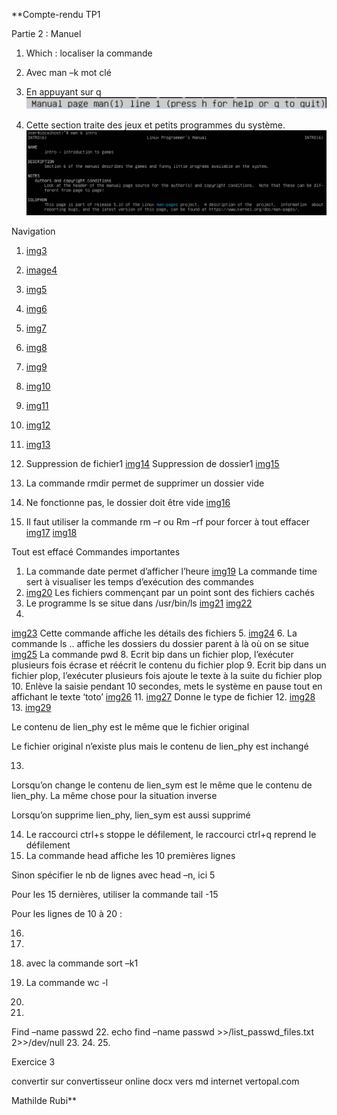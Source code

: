 **Compte-rendu TP1

Partie 2 : 
Manuel
1.	Which : localiser la commande
2.	Avec man –k mot clé
3.	En appuyant sur q
![img1](image/image1.png)
 
4.	 Cette section traite des jeux et petits programmes du système.
![img2](image/image2.png)
 

Navigation
1.	 [img3](imag/image3.png)
2.	 [image4](image/image4.png)
3.	 [img5](image/image5.png)
4.	 [img6](image/image6.png)
5.	 [img7](image/image7.png)
6.	 [img8](image/image8.png)
7.	 [img9](image/image9.png)
8.	 [img10](image/image10.png)
9.	 [img11](image/image11.png)
10.	 [img12](image/image12)
11.	 [img13](image/image13.png)
 
8.	Suppression de fichier1
 [img14](image/image14/png)
Suppression de dossier1
 [img15](image/image15.png)

9.	La commande rmdir permet de supprimer un dossier vide
10.	Ne fonctionne pas, le dossier doit être vide
 [img16](image/image16.png)
11.	Il faut utiliser la commande rm –r ou Rm –rf pour forcer à tout effacer
 [img17](image/image17.png)
 [img18](image/image18.png)
 
Tout est effacé
Commandes importantes
1.	La commande date permet d’afficher l’heure
 [img19](image/image19.png)
La commande time sert à visualiser les temps d’exécution des commandes
2.	 [img20](image/image20.png)
Les fichiers commençant par un point sont des fichiers cachés
3.	Le programme ls se situe dans /usr/bin/ls
  [img21](image/image21.png)
  [img22](image/image22.png)
4.
[img23](image/image23.png)
Cette commande affiche les détails des fichiers
5.	 [img24](image/image24.png)
6.	La commande ls .. affiche les dossiers du dossier parent à là où on se situe
[img25](image/image25.png)
La commande pwd
8.	Ecrit bip dans un fichier plop, l’exécuter plusieurs fois écrase et réécrit le contenu du fichier plop
9.	Ecrit bip dans un fichier plop, l’exécuter plusieurs fois ajoute le texte à la suite du fichier plop
10.	Enlève la saisie pendant 10 secondes, mets le système en pause tout en affichant le texte ‘toto’
 [img26](image/image26.png)
11.	 [img27](image/image27.png)
Donne le type de fichier
12.	 [img28](image/image28.png)
13.	 [img29](image/image29.png)
 
 
 
 
Le contenu de lien_phy est le même que le fichier original
 
Le fichier original n’existe plus mais le contenu de lien_phy est inchangé

13.	 
Lorsqu’on change le contenu de lien_sym est le même que le contenu de lien_phy.
La même chose pour la situation inverse
 

Lorsqu’on supprime lien_phy, lien_sym est aussi supprimé
 

14.	Le raccourci ctrl+s stoppe le défilement, le raccourci ctrl+q reprend le défilement
15.	La commande head affiche les 10 premières lignes

 
 
Sinon spécifier le nb de lignes avec head –n, ici 5
 

Pour les 15 dernières, utiliser la commande tail -15
 
Pour les lignes de 10 à 20 : 
 

16.
17.  
 
18. avec la commande sort –k1

19. La commande wc -l 
 
20. 
21. 
Find –name passwd
22.
 echo find –name passwd >>/list_passwd_files.txt 2>>/dev/null
23. 
24. 
25. 

Exercice 3 




convertir sur convertisseur online docx vers md internet vertopal.com


Mathilde Rubi**
